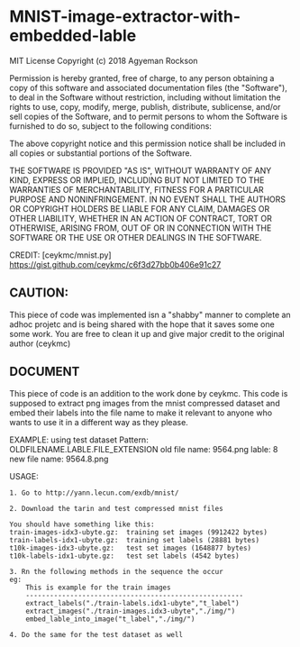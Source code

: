 # MNIST-image-extractor-with-embedded-lable

MIT License Copyright (c) 2018 Agyeman Rockson 

Permission is hereby granted, free of charge, to any person obtaining a copy
of this software and associated documentation files (the "Software"), to deal
in the Software without restriction, including without limitation the rights
to use, copy, modify, merge, publish, distribute, sublicense, and/or sell
copies of the Software, and to permit persons to whom the Software is
furnished to do so, subject to the following conditions:

The above copyright notice and this permission notice shall be included in all
copies or substantial portions of the Software.

THE SOFTWARE IS PROVIDED "AS IS", WITHOUT WARRANTY OF ANY KIND, EXPRESS OR
IMPLIED, INCLUDING BUT NOT LIMITED TO THE WARRANTIES OF MERCHANTABILITY,
FITNESS FOR A PARTICULAR PURPOSE AND NONINFRINGEMENT. IN NO EVENT SHALL THE
AUTHORS OR COPYRIGHT HOLDERS BE LIABLE FOR ANY CLAIM, DAMAGES OR OTHER
LIABILITY, WHETHER IN AN ACTION OF CONTRACT, TORT OR OTHERWISE, ARISING FROM,
OUT OF OR IN CONNECTION WITH THE SOFTWARE OR THE USE OR OTHER DEALINGS IN THE
SOFTWARE.


CREDIT: [ceykmc/mnist.py] https://gist.github.com/ceykmc/c6f3d27bb0b406e91c27

CAUTION: 
---------------------------------------------------------------------------------
This piece of code was implemented isn a "shabby" manner to complete an adhoc 
projetc and is being shared with the hope that it saves some one some work. You
are free to clean it up and give major credit to the original author (ceykmc)


DOCUMENT
----------------------------------------------------------------------------------
This piece of code is an addition to the work done by ceykmc. This code is supposed
to extract png images from the mnist compressed dataset and embed their labels into 
the file name to make it relevant to anyone who wants to use it in a different way
as they please.

EXAMPLE: using test dataset
    Pattern: OLDFILENAME.LABLE.FILE_EXTENSION
    old file name: 9564.png
    lable: 8
    new file name: 9564.8.png

USAGE:
    
    1. Go to http://yann.lecun.com/exdb/mnist/
    
    2. Download the tarin and test compressed mnist files
    
    You should have something like this:
    train-images-idx3-ubyte.gz:  training set images (9912422 bytes)
    train-labels-idx1-ubyte.gz:  training set labels (28881 bytes)
    t10k-images-idx3-ubyte.gz:   test set images (1648877 bytes)
    t10k-labels-idx1-ubyte.gz:   test set labels (4542 bytes) 
    
    3. Rn the following methods in the sequence the occur
    eg:
        This is example for the train images
        ------------------------------------------------------
        extract_labels("./train-labels.idx1-ubyte","t_label")
        extract_images("./train-images.idx3-ubyte","./img/")
        embed_lable_into_image("t_label","./img/")
        
    4. Do the same for the test dataset as well
